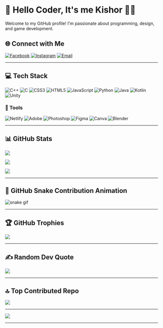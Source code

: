 # 👋 Hello Coder, It's me Kishor 👨‍💻

Welcome to my GitHub profile! I'm passionate about programming, design, and game development.



## 🌐 Connect with Me

[![Facebook](https://img.shields.io/badge/Facebook-1877F2?logo=facebook&logoColor=white)](https://www.facebook.com/profile.php?id=100077173124914)
[![Instagram](https://img.shields.io/badge/Instagram-E4405F?logo=instagram&logoColor=white)](https://www.instagram.com/its_ki_shor7/)
[![Email](https://img.shields.io/badge/Email-D14836?logo=gmail&logoColor=white)](mailto:kishorkunwar23@gmail.com)

---

## 💻 Tech Stack

![C++](https://img.shields.io/badge/c++-%2300599C.svg?style=for-the-badge&logo=c%2B%2B&logoColor=white)
![C](https://img.shields.io/badge/c-%2300599C.svg?style=for-the-badge&logo=c&logoColor=white)
![CSS3](https://img.shields.io/badge/css3-%231572B6.svg?style=for-the-badge&logo=css3&logoColor=white)
![HTML5](https://img.shields.io/badge/html5-%23E34F26.svg?style=for-the-badge&logo=html5&logoColor=white)
![JavaScript](https://img.shields.io/badge/javascript-%23323330.svg?style=for-the-badge&logo=javascript&logoColor=%23F7DF1E)
![Python](https://img.shields.io/badge/python-3670A0?style=for-the-badge&logo=python&logoColor=ffdd54)
![Java](https://img.shields.io/badge/java-%23ED8B00.svg?style=for-the-badge&logo=openjdk&logoColor=white)
![Kotlin](https://img.shields.io/badge/kotlin-%237F52FF.svg?style=for-the-badge&logo=kotlin&logoColor=white)
![Unity](https://img.shields.io/badge/unity-%23000000.svg?style=for-the-badge&logo=unity&logoColor=white)

### 🧰 Tools

![Netlify](https://img.shields.io/badge/netlify-%23000000.svg?style=for-the-badge&logo=netlify&logoColor=#00C7B7)
![Adobe](https://img.shields.io/badge/adobe-%23FF0000.svg?style=for-the-badge&logo=adobe&logoColor=white)
![Photoshop](https://img.shields.io/badge/adobe%20photoshop-%2331A8FF.svg?style=for-the-badge&logo=adobe%20photoshop&logoColor=white)
![Figma](https://img.shields.io/badge/figma-%23F24E1E.svg?style=for-the-badge&logo=figma&logoColor=white)
![Canva](https://img.shields.io/badge/Canva-%2300C4CC.svg?style=for-the-badge&logo=Canva&logoColor=white)
![Blender](https://img.shields.io/badge/blender-%23F5792A.svg?style=for-the-badge&logo=blender&logoColor=white)

---

## 📊 GitHub Stats

![](https://github-readme-stats.vercel.app/api?username=KishorX-Code&theme=one_dark_pro&hide_border=false&include_all_commits=true&count_private=true)

![](https://nirzak-streak-stats.vercel.app/?user=KishorX-Code&theme=one_dark_pro&hide_border=false)

![](https://github-readme-stats.vercel.app/api/top-langs/?username=KishorX-Code&theme=one_dark_pro&hide_border=false&layout=compact)

---

## 🐍 GitHub Snake Contribution Animation

![snake gif](https://profile-readme-generator.com/assets/snake.svg)

---

## 🏆 GitHub Trophies

![](https://github-profile-trophy.vercel.app/?username=KishorX-Code&theme=radical&no-frame=false&no-bg=false&margin-w=4)

---

## ✍️ Random Dev Quote

![](https://quotes-github-readme.vercel.app/api?type=horizontal&theme=radical)

---

## 🔝 Top Contributed Repo

![](https://github-contributor-stats.vercel.app/api?username=KishorX-Code&limit=5&theme=dark&combine_all_yearly_contributions=true)

---

[![](https://visitcount.itsvg.in/api?id=KishorX-Code&icon=6&color=1)](https://visitcount.itsvg.in)

<!-- Proudly created with GPRM ( https://gprm.itsvg.in ) -->
****
